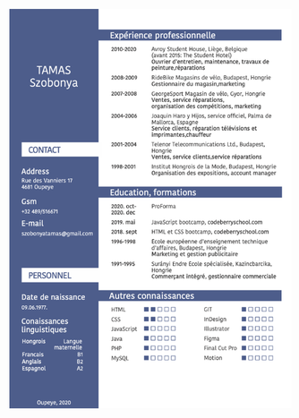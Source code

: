 [![Foo](https://github.com/szobonyatomi/my-cv/blob/master/assets/CV_2020.png)](https://szobonyatomi.github.io/my-cv/)
